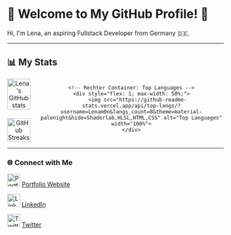 # 🌟 Welcome to My GitHub Profile! 🌟

Hi, I'm Lena, an aspiring Fullstack Developer from Germany 🇩🇪.  

---

## 📊 My Stats

<div align="center" style="display: flex; justify-content: center; gap: 20px; align-items: flex-start;">
    <!-- Linker Container: GitHub Stats und GitHub Streaks -->
    <div style="flex: 1; max-width: 50%; display: flex; flex-direction: column; gap: 20px;">
        <div>
            <img src="https://github-readme-stats.vercel.app/api?username=Lenam0n&show_icons=true&theme=material-palenight" alt="Lena's GitHub stats" width="100%">
        </div>
        <div>
            <img src="https://github-readme-streak-stats.herokuapp.com/?user=Lenam0n&theme=material-palenight" alt="GitHub Streaks" width="100%">
        </div>
    </div>

    <!-- Rechter Container: Top Languages -->
    <div style="flex: 1; max-width: 50%;">
        <img src="https://github-readme-stats.vercel.app/api/top-langs/?username=Lenam0n&langs_count=8&theme=material-palenight&hide=Shaderlab,HLSL,HTML,CSS" alt="Top Languages" width="100%">
    </div>
</div>

---

### 🌐 Connect with Me
<div >
    <p>
        <img src="https://img.icons8.com/ios-filled/50/000000/web-design.png" alt="Portfolio Icon" width="30px" />
        <a href="https://lenam0n.net" target="_blank">Portfolio Website</a>
    </p>
    <p>
        <img src="https://img.icons8.com/ios-filled/50/0077b5/linkedin.png" alt="LinkedIn Icon" width="30px" />
        <a href="https://www.linkedin.com/in/lenam0n/" target="_blank">LinkedIn</a>
    </p>
    <p>
        <img src="https://img.icons8.com/ios-filled/50/1da1f2/twitter.png" alt="Twitter Icon" width="30px" />
        <a href="https://x.com/Lenam0n" target="_blank">Twitter</a>
    </p>
</div>
